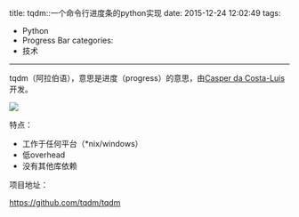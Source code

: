 title: tqdm::一个命令行进度条的python实现
date: 2015-12-24 12:02:49
tags:
- Python
- Progress Bar
categories:
- 技术

---

tqdm（阿拉伯语），意思是进度（progress）的意思，由[Casper da Costa-Luis](https://github.com/casperdcl)开发。

<img src="https://raw.githubusercontent.com/tqdm/tqdm/master/logo.png"/>

特点：

- 工作于任何平台（*nix/windows）
- 低overhead
- 没有其他库依赖

项目地址：

<https://github.com/tqdm/tqdm>
